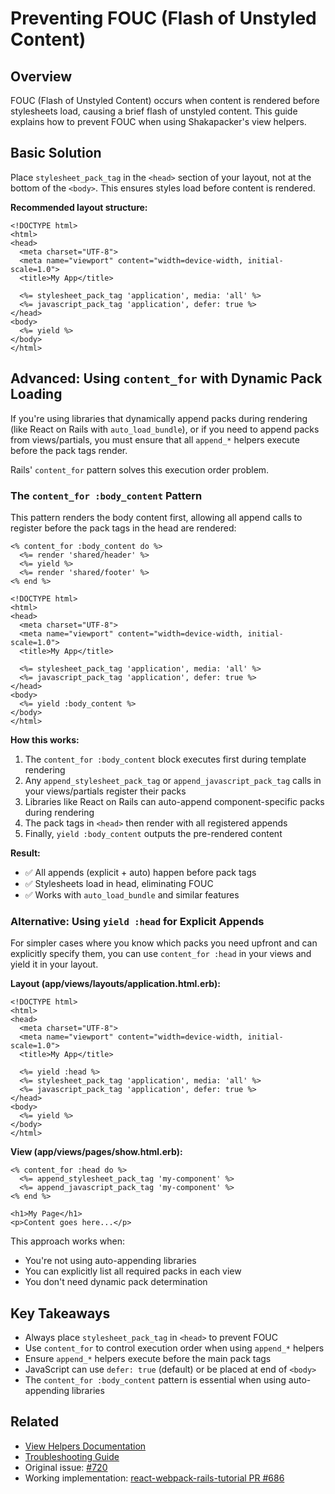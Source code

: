 # Preventing FOUC (Flash of Unstyled Content)

## Overview

FOUC (Flash of Unstyled Content) occurs when content is rendered before stylesheets load, causing a brief flash of unstyled content. This guide explains how to prevent FOUC when using Shakapacker's view helpers.

## Basic Solution

Place `stylesheet_pack_tag` in the `<head>` section of your layout, not at the bottom of the `<body>`. This ensures styles load before content is rendered.

**Recommended layout structure:**

```erb
<!DOCTYPE html>
<html>
<head>
  <meta charset="UTF-8">
  <meta name="viewport" content="width=device-width, initial-scale=1.0">
  <title>My App</title>

  <%= stylesheet_pack_tag 'application', media: 'all' %>
  <%= javascript_pack_tag 'application', defer: true %>
</head>
<body>
  <%= yield %>
</body>
</html>
```

## Advanced: Using `content_for` with Dynamic Pack Loading

If you're using libraries that dynamically append packs during rendering (like React on Rails with `auto_load_bundle`), or if you need to append packs from views/partials, you must ensure that all `append_*` helpers execute before the pack tags render.

Rails' `content_for` pattern solves this execution order problem.

### The `content_for :body_content` Pattern

This pattern renders the body content first, allowing all append calls to register before the pack tags in the head are rendered:

```erb
<% content_for :body_content do %>
  <%= render 'shared/header' %>
  <%= yield %>
  <%= render 'shared/footer' %>
<% end %>

<!DOCTYPE html>
<html>
<head>
  <meta charset="UTF-8">
  <meta name="viewport" content="width=device-width, initial-scale=1.0">
  <title>My App</title>

  <%= stylesheet_pack_tag 'application', media: 'all' %>
  <%= javascript_pack_tag 'application', defer: true %>
</head>
<body>
  <%= yield :body_content %>
</body>
</html>
```

**How this works:**

1. The `content_for :body_content` block executes first during template rendering
2. Any `append_stylesheet_pack_tag` or `append_javascript_pack_tag` calls in your views/partials register their packs
3. Libraries like React on Rails can auto-append component-specific packs during rendering
4. The pack tags in `<head>` then render with all registered appends
5. Finally, `yield :body_content` outputs the pre-rendered content

**Result:**

- ✅ All appends (explicit + auto) happen before pack tags
- ✅ Stylesheets load in head, eliminating FOUC
- ✅ Works with `auto_load_bundle` and similar features

### Alternative: Using `yield :head` for Explicit Appends

For simpler cases where you know which packs you need upfront and can explicitly specify them, you can use `content_for :head` in your views and yield it in your layout.

**Layout (app/views/layouts/application.html.erb):**

```erb
<!DOCTYPE html>
<html>
<head>
  <meta charset="UTF-8">
  <meta name="viewport" content="width=device-width, initial-scale=1.0">
  <title>My App</title>

  <%= yield :head %>
  <%= stylesheet_pack_tag 'application', media: 'all' %>
  <%= javascript_pack_tag 'application', defer: true %>
</head>
<body>
  <%= yield %>
</body>
</html>
```

**View (app/views/pages/show.html.erb):**

```erb
<% content_for :head do %>
  <%= append_stylesheet_pack_tag 'my-component' %>
  <%= append_javascript_pack_tag 'my-component' %>
<% end %>

<h1>My Page</h1>
<p>Content goes here...</p>
```

This approach works when:

- You're not using auto-appending libraries
- You can explicitly list all required packs in each view
- You don't need dynamic pack determination

## Key Takeaways

- Always place `stylesheet_pack_tag` in `<head>` to prevent FOUC
- Use `content_for` to control execution order when using `append_*` helpers
- Ensure `append_*` helpers execute before the main pack tags
- JavaScript can use `defer: true` (default) or be placed at end of `<body>`
- The `content_for :body_content` pattern is essential when using auto-appending libraries

## Related

- [View Helpers Documentation](../README.md#view-helpers)
- [Troubleshooting Guide](./troubleshooting.md)
- Original issue: [#720](https://github.com/shakacode/shakapacker/issues/720)
- Working implementation: [react-webpack-rails-tutorial PR #686](https://github.com/shakacode/react-webpack-rails-tutorial/pull/686)
